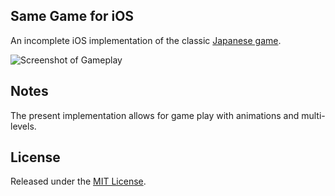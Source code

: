 Same Game for iOS
-----------------

An incomplete iOS implementation of the classic [Japanese game](http://en.wikipedia.org/wiki/SameGame).

![Screenshot of Gameplay](https://raw.github.com/CommanderCoriander/SameGame/master/screenshot.png)

Notes
-----

The present implementation allows for game play with animations and multi-levels.

License
-------

Released under the [MIT License](http://opensource.org/licenses/mit-license.php).
